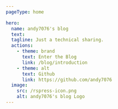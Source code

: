 ```yaml
---
pageType: home

hero:
  name: andy7076's blog
  text:
  tagline: Just a technical sharing.
  actions:
    - theme: brand
      text: Enter the Blog
      link: /blog/introduction
    - theme: alt
      text: Github
      link: https://github.com/andy7076
  image:
    src: /rspress-icon.png
    alt: andy7076's blog Logo
---
```

